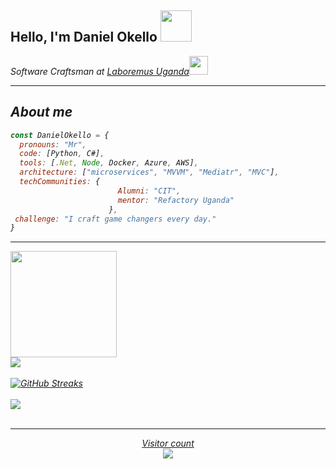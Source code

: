 <h2> Hello, I'm Daniel Okello <img src="[https://media.giphy.com/media/mGcNjsfWAjY5AEZNw6/giphy.gif](https://giphy.com/gifs/art-animation-hello-26xBwdIuRJiAIqHwA)" width="50"></h2>

<p><em>Software Craftsman at <a href="http://www.laboremus.ug">Laboremus Uganda</a><img src="https://media.giphy.com/media/fYSnHlufseco8Fh93Z/giphy.gif" width="30">
</br>
 
***
 
## About me
 
```javascript
const DanielOkello = {
  pronouns: "Mr",
  code: [Python, C#],
  tools: [.Net, Node, Docker, Azure, AWS],
  architecture: ["microservices", "MVVM", "Mediatr", "MVC"],
  techCommunities: {
                        Alumni: "CIT",             
                        mentor: "Refactory Uganda"
                      },
 challenge: "I craft game changers every day."
}
```
***
<div>
  <a href="https://github.com/okellodaniel">
   <img align="center" height="170" src="https://github-readme-stats.vercel.app/api/top-langs/?username=okellodaniel&layout=compact&langs_count=16&theme=dracula"/>
</div>
<div align="left">
    <img align="center" src="https://github-readme-stats.vercel.app/api?username=okellodaniel&theme=dark&hide_title=true&include_all_commits=true"/>
</div><br>
<div align="left">  
<img alt="GitHub Streaks" src="https://github-readme-streak-stats.herokuapp.com/?user=okellodaniel"> <br><br> 
<img align="center" src="https://github-profile-trophy.vercel.app/?username=okellodaniel&margin-w=15&margin-h=15" />
</div>
<br>

 ***
 
<p align="center"> 
  Visitor count<br>
  <img src="https://profile-counter.glitch.me/okellodaniel/count.svg" />
</p>
